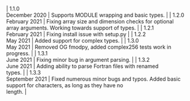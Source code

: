 | 1.1.0<br>December 2020 | Supports MODULE wrapping and basic types. |
| 1.2.0<br>February 2021 | Fixing array size and dimension checks for optional <br> array arguments. Working towards support of types. |
| 1.2.1<br>February 2021 | Fixing install issue with setup.py |
| 1.2.2<br>May 2021 | Added support for complex types. |
| 1.3.0<br>May 2021 | Removed OG fmodpy, added complex256 tests work in <br> progress. |
| 1.3.1<br>June 2021 | Fixing minor bug in argument parsing. |
| 1.3.2<br>June 2021 | Adding ability to parse Fortran files with renamed <br> types. |
| 1.3.3<br>September 2021 | Fixed numerous minor bugs and typos. Added basic <br> support for characters, as long as they have no <br> length. |
